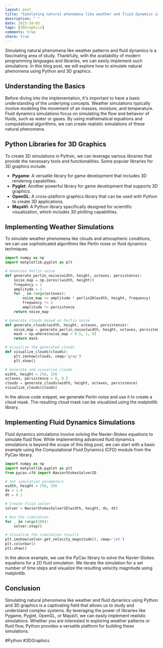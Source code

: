 ```yaml
---
layout: post
title: "Simulating natural phenomena like weather and fluid dynamics in Python 3D graphics"
description: " "
date: 2023-10-03
tags: [3DGraphics]
comments: true
share: true
---
```


Simulating natural phenomena like weather patterns and fluid dynamics is a fascinating area of study. Thankfully, with the availability of modern programming languages and libraries, we can easily implement such simulations. In this blog post, we will explore how to simulate natural phenomena using Python and 3D graphics.

## Understanding the Basics

Before diving into the implementation, it's important to have a basic understanding of the underlying concepts. Weather simulations typically involve modeling the movement of air masses, moisture, and temperature. Fluid dynamics simulations focus on simulating the flow and behavior of fluids, such as water or gases. By using mathematical equations and computational algorithms, we can create realistic simulations of these natural phenomena.

## Python Libraries for 3D Graphics

To create 3D simulations in Python, we can leverage various libraries that provide the necessary tools and functionalities. Some popular libraries for 3D graphics include:

- **Pygame**: A versatile library for game development that includes 3D rendering capabilities.
- **Pyglet**: Another powerful library for game development that supports 3D graphics.
- **OpenGL**: A cross-platform graphics library that can be used with Python to create 3D applications.
- **MayaVi**: A Python library specifically designed for scientific visualization, which includes 3D plotting capabilities.

## Implementing Weather Simulations

To simulate weather phenomena like clouds and atmospheric conditions, we can use sophisticated algorithms like Perlin noise or fluid dynamics techniques.

```python
import numpy as np
import matplotlib.pyplot as plt

# Generate Perlin noise
def generate_perlin_noise(width, height, octaves, persistence):
    noise_map = np.zeros((width, height))
    frequency = 1
    amplitude = 1
    for _ in range(octaves):
        noise_map += amplitude * perlin2D(width, height, frequency)
        frequency *= 2
        amplitude *= persistence
    return noise_map

# Generate clouds based on Perlin noise
def generate_clouds(width, height, octaves, persistence):
    noise_map = generate_perlin_noise(width, height, octaves, persistence)
    mask = np.where(noise_map > 0.5, 1, 0)
    return mask

# Visualize the generated clouds
def visualize_clouds(clouds):
    plt.imshow(clouds, cmap='gray')
    plt.show()

# Generate and visualize clouds
width, height = 256, 256
octaves, persistence = 8, 0.5
clouds = generate_clouds(width, height, octaves, persistence)
visualize_clouds(clouds)
```

In the above code snippet, we generate Perlin noise and use it to create a cloud mask. The resulting cloud mask can be visualized using the matplotlib library.

## Implementing Fluid Dynamics Simulations

Fluid dynamics simulations involve solving the Navier-Stokes equations to simulate fluid flow. While implementing advanced fluid dynamics simulations is beyond the scope of this blog post, we can start with a basic example using the Computational Fluid Dynamics (CFD) module from the PyCav library.

```python
import numpy as np
import matplotlib.pyplot as plt
from pycav.cfd import NavierStokesSolver2D

# Set simulation parameters
width, height = 256, 256
dx = 1.0
dt = 0.1

# Create fluid solver
solver = NavierStokesSolver2D(width, height, dx, dt)

# Run the simulation
for _ in range(100):
    solver.step()

# Visualize the simulation results
plt.imshow(solver.get_velocity_magnitude(), cmap='jet')
plt.colorbar()
plt.show()
```

In the above example, we use the PyCav library to solve the Navier-Stokes equations for a 2D fluid simulation. We iterate the simulation for a set number of time steps and visualize the resulting velocity magnitude using matplotlib.

## Conclusion

Simulating natural phenomena like weather and fluid dynamics using Python and 3D graphics is a captivating field that allows us to study and understand complex systems. By leveraging the power of libraries like Pygame, Pyglet, OpenGL, or MayaVi, we can easily implement realistic simulations. Whether you are interested in exploring weather patterns or fluid flow, Python provides a versatile platform for building these simulations.

#Python #3DGraphics
